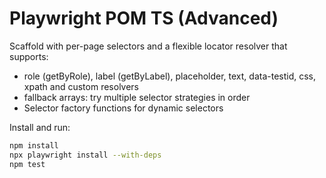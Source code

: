 # Playwright POM TS (Advanced)

Scaffold with per-page selectors and a flexible locator resolver that supports:
- role (getByRole), label (getByLabel), placeholder, text, data-testid, css, xpath and custom resolvers
- fallback arrays: try multiple selector strategies in order
- Selector factory functions for dynamic selectors

Install and run:
```bash
npm install
npx playwright install --with-deps
npm test
```
